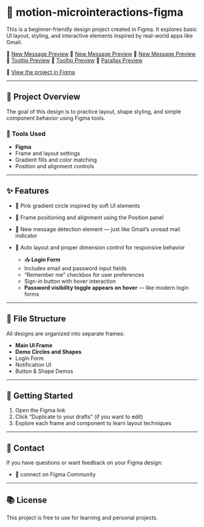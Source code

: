# 📐 motion-microinteractions-figma

This is a beginner-friendly design project created in Figma. It explores basic UI layout, styling, and interactive elements inspired by real-world apps like Gmail.

👑 [New Message Preview](newmessage.png)
👑 [New Message Preview](newmessage1.png)
👑 [New Message Preview](newmessage2.png)
👑 [Tooltip Preview](tooltip1.png)
👑 [Tooltip Preview](tooltip2.png)
👑 [Parallax Preview](paralax3.png)

🔗 [View the project in Figma](https://www.figma.com/design/0MPzivObRQhXLQ899BBRYI/Figma-First-Project?node-id=62-2&t=ahaPT1mxyOqGLuHh-1)

---

## 📌 Project Overview

The goal of this design is to practice layout, shape styling, and simple component behavior using Figma tools.

### 🔧 Tools Used
- **Figma**
- Frame and layout settings
- Gradient fills and color matching
- Position and alignment controls

---

## ✨ Features

- 🎨 Pink gradient circle inspired by soft UI elements
- 📍 Frame positioning and alignment using the Position panel
- 📨 New message detection element — just like Gmail’s unread mail indicator
- 📐 Auto layout and proper dimension control for responsive behavior

  - 📥 **Login Form**
  - Includes email and password input fields
  - “Remember me” checkbox for user preferences
  - Sign-in button with hover interaction
  - **Password visibility toggle appears on hover** — like modern login forms

---

## 📁 File Structure

All designs are organized into separate frames:
- **Main UI Frame**
- **Demo Circles and Shapes**
- Login Form
- Notification UI
- Button & Shape Demos


---

## 🚀 Getting Started

1. Open the Figma link
2. Click “Duplicate to your drafts” (if you want to edit)
3. Explore each frame and component to learn layout techniques

---

## 📩 Contact

If you have questions or want feedback on your Figma design:
- 💬 connect on Figma Community

---

## 📚 License

This project is free to use for learning and personal projects.
